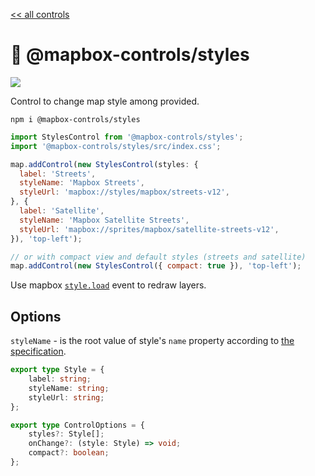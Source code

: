 [<< all controls](/README.md)

# 💅 @mapbox-controls/styles

![](https://github.com/korywka/mapbox-controls/assets/988471/18ac929f-06ff-4043-8b4b-258b876b9585)

Control to change map style among provided.

```
npm i @mapbox-controls/styles
```

```js
import StylesControl from '@mapbox-controls/styles';
import '@mapbox-controls/styles/src/index.css';

map.addControl(new StylesControl(styles: {
  label: 'Streets',
  styleName: 'Mapbox Streets',
  styleUrl: 'mapbox://styles/mapbox/streets-v12',
}, {
  label: 'Satellite',
  styleName: 'Mapbox Satellite Streets',
  styleUrl: 'mapbox://sprites/mapbox/satellite-streets-v12',
}), 'top-left');

// or with compact view and default styles (streets and satellite)
map.addControl(new StylesControl({ compact: true }), 'top-left');
```

Use mapbox [`style.load`](https://docs.mapbox.com/mapbox-gl-js/api/map/#map.event:style.load) event to redraw layers.

## Options

`styleName` - is the root value of style's `name` property according to [the specification](https://docs.mapbox.com/style-spec/reference/root/#name).

```ts
export type Style = {
    label: string;
    styleName: string;
    styleUrl: string;
};

export type ControlOptions = {
    styles?: Style[];
    onChange?: (style: Style) => void;
    compact?: boolean;
};
```
